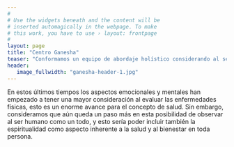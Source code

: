 ```yaml
---
#
# Use the widgets beneath and the content will be
# inserted automagically in the webpage. To make
# this work, you have to use › layout: frontpage
#
layout: page
title: "Centro Ganesha"
teaser: "Conformamos un equipo de abordaje holístico considerando al ser humano a nivel físico, emocional mental y espiritual."
header:
   image_fullwidth: "ganesha-header-1.jpg"
---
```


En estos últimos tiempos los aspectos emocionales y mentales han empezado a tener una mayor consideración al evaluar las enfermedades físicas, esto es un enorme avance para el concepto de salud.
Sin embargo, consideramos que aún queda un paso más en esta posibilidad de observar al ser humano como un todo, y esto sería poder incluir también la espiritualidad como aspecto inherente a la salud y al bienestar en toda persona.
